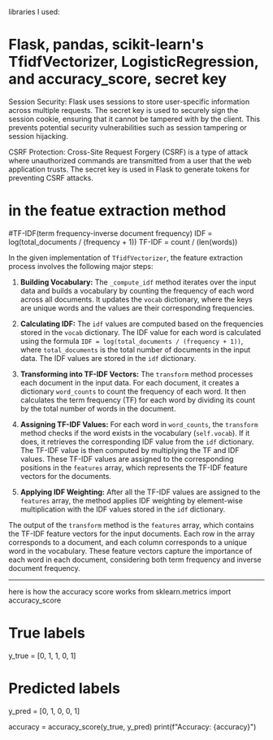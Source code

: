 libraries I used:

# Flask, pandas, scikit-learn's TfidfVectorizer, LogisticRegression, and accuracy_score, secret key


Session Security: Flask uses sessions to store user-specific information across multiple requests. The secret key is used to securely sign the session cookie, ensuring that it cannot be tampered with by the client. This prevents potential security vulnerabilities such as session tampering or session hijacking.

CSRF Protection: Cross-Site Request Forgery (CSRF) is a type of attack where unauthorized commands are transmitted from a user that the web application trusts. The secret key is used in Flask to generate tokens for preventing CSRF attacks.


# in the featue extraction method
#TF-IDF(term frequency-inverse document frequency)
IDF = log(total_documents / (frequency + 1))
TF-IDF = count / (len(words))

In the given implementation of `TfidfVectorizer`, the feature extraction process involves the following major steps:

1. **Building Vocabulary:** The `_compute_idf` method iterates over the input data and builds a vocabulary by counting the frequency of each word across all documents. It updates the `vocab` dictionary, where the keys are unique words and the values are their corresponding frequencies.

2. **Calculating IDF:** The `idf` values are computed based on the frequencies stored in the `vocab` dictionary. The IDF value for each word is calculated using the formula `IDF = log(total_documents / (frequency + 1))`, where `total_documents` is the total number of documents in the input data. The IDF values are stored in the `idf` dictionary.

3. **Transforming into TF-IDF Vectors:** The `transform` method processes each document in the input data. For each document, it creates a dictionary `word_counts` to count the frequency of each word. It then calculates the term frequency (TF) for each word by dividing its count by the total number of words in the document.

4. **Assigning TF-IDF Values:** For each word in `word_counts`, the `transform` method checks if the word exists in the vocabulary (`self.vocab`). If it does, it retrieves the corresponding IDF value from the `idf` dictionary. The TF-IDF value is then computed by multiplying the TF and IDF values. These TF-IDF values are assigned to the corresponding positions in the `features` array, which represents the TF-IDF feature vectors for the documents.

5. **Applying IDF Weighting:** After all the TF-IDF values are assigned to the `features` array, the method applies IDF weighting by element-wise multiplication with the IDF values stored in the `idf` dictionary.

The output of the `transform` method is the `features` array, which contains the TF-IDF feature vectors for the input documents. Each row in the array corresponds to a document, and each column corresponds to a unique word in the vocabulary. These feature vectors capture the importance of each word in each document, considering both term frequency and inverse document frequency.

----------------------------------------


here is how the accuracy score works
from sklearn.metrics import accuracy_score

# True labels
y_true = [0, 1, 1, 0, 1]
# Predicted labels
y_pred = [0, 1, 0, 0, 1]

accuracy = accuracy_score(y_true, y_pred)
print(f"Accuracy: {accuracy}")
